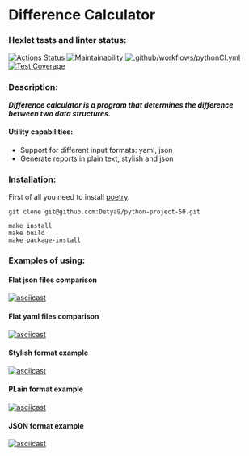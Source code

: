 # Difference Calculator
### Hexlet tests and linter status:
[![Actions Status](https://github.com/Detya9/python-project-50/actions/workflows/hexlet-check.yml/badge.svg)](https://github.com/Detya9/python-project-50/actions)
[![Maintainability](https://api.codeclimate.com/v1/badges/add64477968235a49633/maintainability)](https://codeclimate.com/github/Detya9/python-project-50/maintainability
)
[![.github/workflows/pythonCI.yml](https://github.com/Detya9/python-project-50/actions/workflows/pythonCI.yml/badge.svg)](https://github.com/Detya9/python-project-50/actions/workflows/pythonCI.yml)
[![Test Coverage](https://api.codeclimate.com/v1/badges/add64477968235a49633/test_coverage)](https://codeclimate.com/github/Detya9/python-project-50/test_coverage)
### Description:
***Difference calculator is a program that determines the difference between two data structures.***
#### Utility capabilities:
- Support for different input formats: yaml, json
- Generate reports in plain text, stylish and json
### Installation:
First of all you need to install [poetry](https://python-poetry.org/docs/ "Гайд по установке poetry").
```
git clone git@github.com:Detya9/python-project-50.git
```
```
make install
make build
make package-install
```
### Examples of using:
#### Flat json files comparison
[![asciicast](https://asciinema.org/a/h5LuF53hGP7AdJa7IbHZhpxAt.svg)](https://asciinema.org/a/h5LuF53hGP7AdJa7IbHZhpxAt)
#### Flat yaml files comparison
[![asciicast](https://asciinema.org/a/JF0OO5q4cgi67mHuTmjwKuFiU.svg)](https://asciinema.org/a/JF0OO5q4cgi67mHuTmjwKuFiU)
#### Stylish format example
[![asciicast](https://asciinema.org/a/RWoCCT93Tnb29piv3G8aXSvnq.svg)](https://asciinema.org/a/RWoCCT93Tnb29piv3G8aXSvnq)
#### PLain format example
[![asciicast](https://asciinema.org/a/UWf2eRpn2X8XVdlWTzBJOxfp4.svg)](https://asciinema.org/a/UWf2eRpn2X8XVdlWTzBJOxfp4)
#### JSON format example
[![asciicast](https://asciinema.org/a/Pmlu2VFBvAfjebducmGaqfBej.svg)](https://asciinema.org/a/Pmlu2VFBvAfjebducmGaqfBej)

